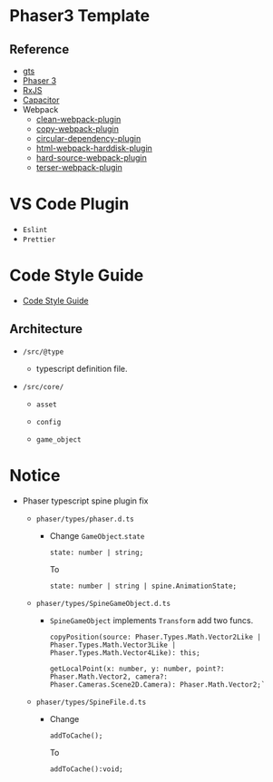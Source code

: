 # Phaser3 Template

## Reference

- [gts](https://github.com/google/gts)
- [Phaser 3](https://github.com/photonstorm/phaser)
- [RxJS](https://github.com/ReactiveX/rxjs)
- [Capacitor](https://capacitor.ionicframework.com/)
- Webpack
  - [clean-webpack-plugin](https://www.npmjs.com/package/clean-webpack-plugin)
  - [copy-webpack-plugin](https://www.npmjs.com/package/copy-webpack-plugin)
  - [circular-dependency-plugin](https://www.npmjs.com/package/circular-dependency-plugin)
  - [html-webpack-harddisk-plugin](https://www.npmjs.com/package/html-webpack-harddisk-plugin)
  - [hard-source-webpack-plugin](https://www.npmjs.com/package/hard-source-webpack-plugin)
  - [terser-webpack-plugin](https://www.npmjs.com/package/terser-webpack-plugin)

# VS Code Plugin

  - `Eslint`
  - `Prettier`

# Code Style Guide

  - [Code Style Guide](https://github.com/ahdai0718/code-style-guide)

## Architecture

  - `/src/@type`

    - typescript definition file.

  - `/src/core/`

    - `asset`

    - `config`

    - `game_object`


# Notice

  - Phaser typescript spine plugin fix

    - `phaser/types/phaser.d.ts`

      - Change `GameObject`.`state`

        `state: number | string;`

        To

        `state: number | string | spine.AnimationState;`

    - `phaser/types/SpineGameObject.d.ts`

      - `SpineGameObject` implements `Transform` add two funcs.

        ```
        copyPosition(source: Phaser.Types.Math.Vector2Like | Phaser.Types.Math.Vector3Like | Phaser.Types.Math.Vector4Like): this;

        getLocalPoint(x: number, y: number, point?: Phaser.Math.Vector2, camera?: Phaser.Cameras.Scene2D.Camera): Phaser.Math.Vector2;`

    - `phaser/types/SpineFile.d.ts`

      - Change

        `addToCache();`

        To

        `addToCache():void;`